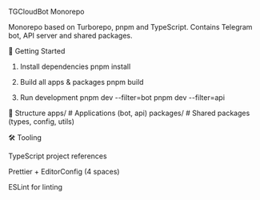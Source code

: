 TGCloudBot Monorepo

Monorepo based on Turborepo, pnpm and TypeScript.
Contains Telegram bot, API server and shared packages.

🚀 Getting Started

1. Install dependencies
   pnpm install

2. Build all apps & packages
   pnpm build

3. Run development
   pnpm dev --filter=bot
   pnpm dev --filter=api

📂 Structure
apps/ # Applications (bot, api)
packages/ # Shared packages (types, config, utils)

🛠 Tooling

TypeScript project references

Prettier + EditorConfig (4 spaces)

ESLint for linting
